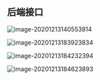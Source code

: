## 后端接口

![image-20201213140553814](/Users/zouyu/Desktop/react-zy/img/image-20201213140553814.png)

![image-20201213183923834](/Users/zouyu/Desktop/react-zy/img/image-20201213183923834.png)

![image-20201213184232394](/Users/zouyu/Desktop/react-zy/img/image-20201213184232394.png)

![image-20201213184623893](/Users/zouyu/Desktop/react-zy/img/image-20201213184623893.png)